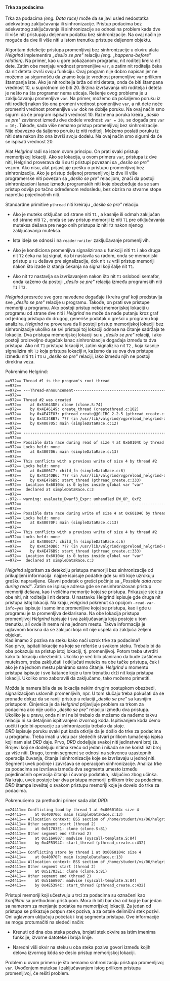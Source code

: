 #### Trka za podacima

Trka za podacima *(eng. Data race)* može da se javi usled nedostatka
adekvatnog zaključavanja ili sinhronizacije. Pristup podacima bez
adekvatnog zaključavanja ili sinhronizacije se odnosi na problem kada
dve ili više niti pristupaju deljenom podatku bez sinhronizacije. Na
ovaj način je moguće da dve ili više niti u istom trenutku pristupe
deljenom objektu.

Algoritam detekcije pristupa promenljivoj bez sinhronizacije u okviru
alata *Helgrind* implementira *„desilo se pre"* relaciju *(eng.
„happens-before" relation)*. Na primer, kao u gore pokazanom programu,
nit roditelj kreira nit dete. Zatim obe menjaju vrednost promenljive
`var`, a zatim nit roditelja čeka da nit deteta izvrši svoju funkciju.
Ovaj program nije dobro napisan jer ne možemo sa sigurnošću da znamo
koja je vrednost promenljive `var` prilikom štampanja iste. Ako je nit
roditelja brža od niti deteta, onda će biti štampana vrednost 10, u
suprotnom će biti 20. Brzina izvršavanja niti roditelja i deteta je
nešto na šta programer nema uticaja. Rešenje ovog problema je u
zaključavanju promenljive `var`. Na primer, možemo da pošaljemo poruku
iz niti roditelj nakon što ona promeni vrednost promenljive `var`, a nit
dete neće promeniti vrednost promenljive `var` dok ne dobije poruku. Na
ovaj način smo sigurni da će program ispisati vrednost 10. Razmena
poruka kreira *„desilo se pre"* zavisnost između dve dodele vrednost:
`var = 20;` se događa pre `var = 10;`. Takođe, sada više nemamo pristup
promenljivoj bez sinhronizacije. Nije obavezno da šaljemo poruku iz niti
roditelj. Možemo poslati poruku iz niti dete nakon što ona izvrši svoju
dodelu. Na ovaj način smo sigurni da će se ispisati vrednost 20.

Alat *Helgrind* radi na istom ovom principu. On prati svaki pristup
memorijskoj lokaciji. Ako se lokacija, u ovom primeru `var`, pristupa iz
dve niti, Helgrind proverava da li su ti pristupi povezani sa *„desilo
se pre"* vezom. Ako nisu, alat prijavljuje grešku o pristupu
promenljivoj bez sinhronizacije. Ako je pristup deljenoj promenljivoj iz
dve ili više programerske niti povezan sa *„desilo se pre"* relacijom,
znači da postoji sinhronizacioni lanac između programskih niti koje
obezbeđuje da se sam pristup odvija po tačno određenom redosledu, bez
obzira na stvarne stope napretka pojedinačnih niti.

Standardne primitive `pthread` niti kreiraju *„desilo se pre"* relaciju:

-   Ako je muteks otključan od strane niti `T1` , a kasnije ili odmah
    zaključan od strane niti `T2` , onda se sav pristup memoriji iz niti
    `T1` pre otključavanja muteksa dešava pre nego onih pristupa iz niti
    `T2` nakon njenog zaključavanja muteksa.

-   Ista ideja se odnosi i na `reader-writer` zaključavanje
    promenljivih.

-   Ako je kondiciona promenljiva signalizirana u funkciji niti `T1` i
    ako druga nit `T2` čeka na taj signal, da bi nastavila sa radom,
    onda se memorijski pristup u `T1` dešava pre signalizacije, dok nit
    `T2` vrši pristup memoriji nakon što izađe iz stanja čekanja na
    signal koji šalje nit `T1`.

-   Ako nit `T2` nastavlja sa izvršavanjem nakon što nit `T1` oslobodi
    semafor, onda kažemo da postoji *„desilo se pre"* relacija između
    programskih niti `T1` i `T2`.

*Helgrind* presreće sve gore navedene događaje i kreira graf koji
predstavlja sve *„desilo se pre"* relacije u programu. Takođe, on prati
sve pristupe memoriji u programu. Ako postoji pristup nekoj memorijskoj
lokaciji u programu od strane dve niti i *Helgrind* ne može da nađe
putanju kroz graf od jednog pristupa do drugog, generiše podatak o
grešci u programu koji analizira. *Helgrind* ne proverava da li postoji
pristup memorijskoj lokaciji bez sinhronizacije ukoliko se svi pristupi
toj lokaciji odnose na čitanje sadržaja te lokacije. Dva pristupa
memorijskoj lokaciji su u *„desilo se pre"* relaciji, i ako postoji
proizvoljno dugačak lanac sinhronizacije događaja između ta dva
pristupa. Ako nit `T1` pristupa lokaciji `M`, zatim signalizira nit `T2`
, koja kasnije signalizira nit `T3` koja pristupa lokaciji `M`, kažemo
da su ova dva pristupa između niti `T1` i `T3` u *„desilo se pre"*
relaciji, iako između njih ne postoji direktna veza.

Pokrenimo Helgrind:
```txt
==972== Thread #1 is the program's root thread
==972==
==972== ---Thread-Announcement------------------------------------------
==972==
==972== Thread #2 was created
==972==    at 0x51643DE: clone (clone.S:74)
==972==    by 0x4E46149: create_thread (createthread.c:102)
==972==    by 0x4E47E83: pthread_create@@GLIBC_2.2.5 (pthread_create.c:679)
==972==    by 0x4C34BB7: ??? (in /usr/lib/valgrind/vgpreload_helgrind-amd64-linux.so)
==972==    by 0x400705: main (simpleDataRace.c:12)
==972==
==972== ----------------------------------------------------------------
==972==
==972== Possible data race during read of size 4 at 0x60104C by thread #1
==972== Locks held: none
==972==    at 0x400706: main (simpleDataRace.c:13)
==972==
==972== This conflicts with a previous write of size 4 by thread #2
==972== Locks held: none
==972==    at 0x4006C7: child_fn (simpleDataRace.c:6)
==972==    by 0x4C34DB6: ??? (in /usr/lib/valgrind/vgpreload_helgrind-amd64-linux.so)
==972==    by 0x4E476B9: start_thread (pthread_create.c:333)
==972==  Location 0x60104c is 0 bytes inside global var "var"
==972==  declared at simpleDataRace.c:3
==972==
--972-- warning: evaluate_Dwarf3_Expr: unhandled DW_OP_ 0xf2
==972== ----------------------------------------------------------------
==972==
==972== Possible data race during write of size 4 at 0x60104C by thread #1
==972== Locks held: none
==972==    at 0x40070F: main (simpleDataRace.c:13)
==972==
==972== This conflicts with a previous write of size 4 by thread #2
==972== Locks held: none
==972==    at 0x4006C7: child_fn (simpleDataRace.c:6)
==972==    by 0x4C34DB6: ??? (in /usr/lib/valgrind/vgpreload_helgrind-amd64-linux.so)
==972==    by 0x4E476B9: start_thread (pthread_create.c:333)
==972==  Location 0x60104c is 0 bytes inside global var "var"
==972==  declared at simpleDataRace.c:3
```

*Helgrind* algoritam za detekciju pristupa memoriji bez sinhronizacije
od prikupljeni informacija  najpre ispisuje podatke gde su niti koje
uzrokuju grešku napravljene. Glavni podatak o grešci počinje sa
*„Possible data race during read"*. Zatim se ispisuje adresa gde se
nesinhronizovan pristup memoriji dešava, kao i veličina memorije kojoj
se pristupa. Prikazuje stek za obe niti, nit roditelja i nit deteta. U
nastavku Helgrind ispisuje gde druga nit pristupa istoj lokaciji. Na
kraju, *Helgrind* pokrenut sa opcijom `–read-var-info=yes` ispisuje i
samo ime promenljive kojoj se pristupa, kao i gde u programu je ta
promenljiva deklarisana. Na obe lokacija pristupa promenljivoj
*Helgrind* ispisuje i sva zaključavanja koja postoje u tom trenutku, ali
ovde ih nema ni na jednom mestu. Takva informacija je uglavnom korisna
da se zaključi koja nit nije uspela da zaključa željeni objekat.\
Kad imamo 2 poziva na steku kako naći uzrok trke za podacima?\
Kao prvo, ispitati lokacije na koje se referiše u svakom steku. Trebalo
bi da oba pokazuju na pristup istoj lokaciji, tj. promenljivoj. Potom
treba utvrditi kako tu lokaciju obezbediti. Ukoliko je već bilo
planirano da bude zaštićena muteksom, treba zaključati i otključati
muteks na obe tačke pristupa, čak i ako je na jednom mestu planirano
samo čitanje. *Helgrind* u momentu pristupa ispisuje i sve katance koje
u tom trenutku drži nit koja pristupa lokaciji. Ukoliko smo zaboravili
da zaključamo, tako možemo primetiti.

Možda je namera bila da se lokacija nekim drugim postupkom obezbedi,
signalizacijom uslovnih promenljivih, npr. U tom slučaju treba pokušati
da se pronađe dokaz da se raniji pristup u relaciji *„desilo se pre"* sa
kasnijim pristupom. Činjenica je da *Helgrind* prijavljuje problem sa
trkom za podacima ako nije uočio *„desilo se pre"* relaciju između dva
pristupa. Ukoliko je u pravu, onda ni mi ne bi trebalo da možemo da
nađemo takvu relaciju ni sa detaljnim ispitivanjem izvornog kôda.
Ispitivanjem kôda ćemo uočiti i gde bi operacije za sinhronizaciju
trebalo da stoje.\
*DRD* ispisuje poruku svaki put kada otkrije da je došlo do trke za
podacima u programu. Treba imati u vidu par sledećih stvari prilikom
tumačenja ispisa koji nam alat *DRD* daje. Prvo, *DRD* dodeljuje svakoj
niti jedinstveni broj `ID`. Brojevi koji se dodeljuju nitima kreću od
jedan i nikada se ne koristi isti broj za više niti. Drugo, termin
segment se odnosi na sekvencu uzastopnih operacija čuvanja, čitanja i
sinhronizacije koje se izvršavaju u jednoj niti. Segment uvek počinje i
završava se operacijom sinhronizacije. Analiza trke za podacima se
izvršava između dva segmenta umesto između pojedinačnih operacija
čitanja i čuvanja podataka, isključivo zbog učinka. Na kraju, uvek
postoje bar dva pristupa memoriji prilikom trke za podacima. *DRD*
štampa izveštaj o svakom pristupu memoriji koje je dovelo do trke za
podacima.

Pokrenućemo za prethodni primer sada alat *DRD*:
```txt
==24411== Conflicting load by thread 1 at 0x0060104c size 4
==24411==    at 0x400706: main (simpleDataRace.c:13)
==24411== Allocation context: BSS section of /home/student/vs/06/helgrind/a.out
==24411== Other segment start (thread 2)
==24411==    at 0x51703E1: clone (clone.S:81)
==24411== Other segment end (thread 2)
==24411==    at 0x516A807: madvise (syscall-template.S:84)
==24411==    by 0x4E5394C: start_thread (pthread_create.c:432)
==24411==
==24411== Conflicting store by thread 1 at 0x0060104c size 4
==24411==    at 0x40070F: main (simpleDataRace.c:13)
==24411== Allocation context: BSS section of /home/student/vs/06/helgrind/a.out
==24411== Other segment start (thread 2)
==24411==    at 0x51703E1: clone (clone.S:81)
==24411== Other segment end (thread 2)
==24411==    at 0x516A807: madvise (syscall-template.S:84)
==24411==    by 0x4E5394C: start_thread (pthread_create.c:432)
```

Pristupi memoriji koji učestvuju u trci za podacima su označeni kao
*konfliktni* sa prethodnim pristupom. Mora ih biti bar dva od koji je
bar jedan sa namerom za menjanje podatka na memorijskoj lokaciji. Za
jedan od pristupa se prikazuje potpun stek poziva, a za ostale delimični
stek pozivi. Oni uglavnom uključuju početak i kraj segmenta pristupa.
Ove informacije se mogu protumačiti na sledeći način:

-   Krenuti od dna oba steka poziva, brojati stek okvire sa istim
    imenima funkcije, izvorne datoteke i broja linije.

-   Naredni viši okvir na steku u oba steka poziva govori između kojih
    delova izvornog kôda se desio pristup memorijskoj lokaciji.

Problem u ovom primeru je što nemamo sinhronizaciju pristupa
promenljivoj `var`. Uvođenjem muteksa i zaključavanjem istog prilikom
pristupa promenljivoj, će rešiti problem.
